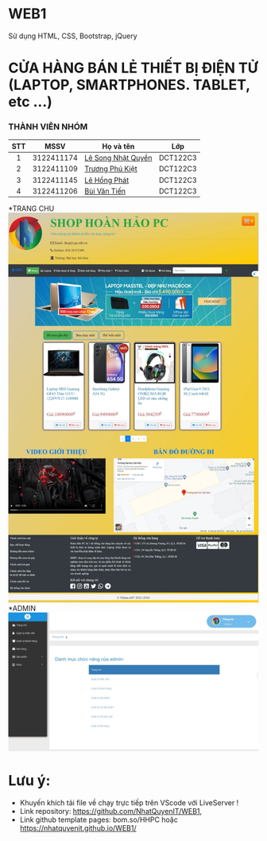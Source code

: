 # WEB1
Sử dụng HTML, CSS, Bootstrap, jQuery
# CỬA HÀNG BÁN LẺ THIẾT BỊ ĐIỆN TỬ (LAPTOP, SMARTPHONES. TABLET, etc ...)

### THÀNH VIÊN NHÓM
| STT |    MSSV    | Họ và tên                                                                   | Lớp |
| :-: | :--------: | --------------------------------------------------------------------------- | -------- |
|  1  | 3122411174 | [Lê Song Nhật Quyền](https://www.facebook.com/songquyen.it.vn) | DCT122C3 |
|  2  | 3122411109 | [Trương Phú Kiệt](https://www.facebook.com/kiet.chuong.54)           | DCT122C3 |
|  3  | 3122411145 | [Lê Hồng Phát](https://www.facebook.com/fatle44)                           | DCT122C3 |
|  4  | 3122411206 | [Bùi Văn Tiến](https://www.facebook.com/profile.php?id=100042330444272)| DCT122C3 |

*TRANG CHU 
![alt text](./img/Web%20capture_29-1-2024_04620_127.0.0.1.jpeg)
*ADMIN
![alt text](./img/Web%20capture_29-1-2024_05011_127.0.0.1.jpeg)

# Lưu ý: 
- Khuyến khích tải file về chạy trực tiếp trên VScode với LiveServer !
- Link repository: https://github.com/NhatQuyenIT/WEB1, 
- Link github template pages: bom.so/HHPC hoặc https://nhatquyenit.github.io/WEB1/